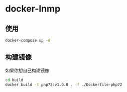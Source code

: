 # docker-lnmp

## 使用

```bash
docker-compose up -d
```

## 构建镜像

如果你想自己构建镜像

```bash
cd build
docker build -t php72:v1.0.0 . -f ./Dockerfile-php72
```

